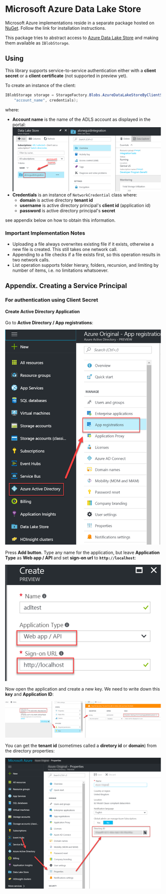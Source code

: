 # Microsoft Azure Data Lake Store

Microsoft Azure implementations reside in a separate package hosted on [NuGet](https://www.nuget.org/packages/Storage.Net.Microsoft.Azure.DataLake.Store/). Follow the link for installation instructions.

This package tries to abstract access to [Azure Data Lake Store](https://azure.microsoft.com/en-gb/services/data-lake-store/) and making them available as `IBlobStorage`.

## Using

This library supports service-to-service authentication either with a **client secret** or a **client certificate** (not supported in preview yet).

To create an instance of the client:

```csharp
IBlobStorage storage = StorageFactory.Blobs.AzureDataLakeStoreByClientSecret(
	"account_name", credentials);
```

where:
- **Account name** is the name of the ADLS account as displayed in the portal: ![Adl 04](adl-04.png)
- **Credentials** is an instance of `NetworkCredential` class where:
  - **domain** is active directory __tenant id__
  - **username** is active directory principal's __client id__ (application id)
  - **password** is active directory principal's __secret__

see appendix below on how to obtain this information.

### Important Implementation Notes

- Uploading a file always overwrites existing file if it exists, otherwise a new file is created. This still takes one network call.
- Appending to a file checks if a file exists first, so this operation results in two network calls.
- List operation supports folder hierary, folders, recursion, and limiting by number of items, i.e. no limitations whatsoever.


## Appendix. Creating a Service Principal

### For authentication using Client Secret

#### Create Active Directory Application

Go to **Active Directory / App registrations**:

![Adl 00](adl-00.png)

Press **Add button**. Type any name for the application, but leave **Application Type** as **Web app / API** and set **sign-on url** to **`http://localhost`**:

![Adl 01](adl-01.png)

Now open the application and create a new key. We need to write down this **key** and **Application ID**:

![Adl 02](adl-02.png)

You can get the **tenant id** (sometimes called a **diretory id** or **domain**) from the directory properties:

![Adl 03](adl-03.png)
